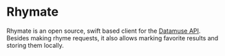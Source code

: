 # Rhymate
Rhymate is an open source, swift based client for the [Datamuse API](https://www.datamuse.com/api/).
Besides making rhyme requests, it also allows marking favorite results and storing them locally.